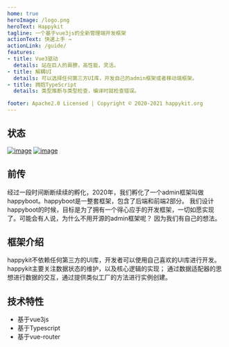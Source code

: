 ```yaml
---
home: true
heroImage: /logo.png
heroText: Happykit
tagline: 一个基于vue3js的全新管理端开发框架
actionText: 快速上手 →
actionLink: /guide/
features:
- title: Vue3驱动
  details: 站在巨人的肩膀，高性能，灵活。
- title: 解耦UI
  details: 可以选择任何第三方UI库，开发自己的admin框架或者移动端框架。
- title: 拥抱TypeScript
  details: 类型推断与类型检查，编译时就检查错误。

footer: Apache2.0 Licensed | Copyright © 2020-2021 happykit.org
---
```



## 状态

[![image](https://img.shields.io/npm/v/happykit)](https://www.npmjs.com/package/happykit) [![image](https://img.shields.io/github/last-commit/pumelotea/happykit)](https://github.com/pumelotea/happykit)

## 前传
经过一段时间断断续续的孵化，2020年，我们孵化了一个admin框架叫做happyboot。happyboot是一整套框架，包含了后端和前端2部分。
我们设计happyboot的时候，目标是为了拥有一个得心应手的开发框架，一切如愿实现了。可能会有人说，为什么不用开源的admin框架呢？
因为我们有自己的想法。

## 框架介绍
happykit不依赖任何第三方的UI库，开发者可以使用自己喜欢的UI库进行开发。happykit主要关注数据状态的维护，以及核心逻辑的实现；
通过数据适配器的思想进行数据的交互，通过提供类似工厂的方法进行实例创建。

## 技术特性

- 基于vue3js
- 基于Typescript
- 基于vue-router
